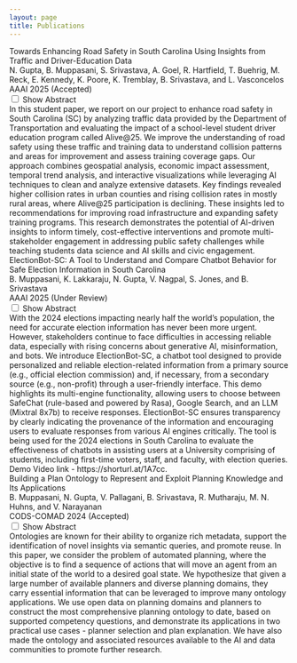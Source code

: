 ```yaml
---
layout: page
title: Publications
---
```


<div class="publication-list">
  <!-- AAAI 2025 Paper 1 -->
  <div class="publication">
    <div class="publication-title">
      Towards Enhancing Road Safety in South Carolina Using Insights from Traffic and Driver-Education Data
    </div>
    <div class="publication-authors">
      N. Gupta, B. Muppasani, S. Srivastava, A. Goel, R. Hartfield, T. Buehrig, M. Reck, E. Kennedy, K. Poore, K. Tremblay, B. Srivastava, and L. Vasconcelos 
    </div>
    <div class="publication-venue">
      AAAI 2025 (Accepted)
      <a href="https://www.researchgate.net/publication/384867329_Towards_Enhancing_Road_Safety_in_South_Carolina_Using_Insights_from_Traffic_and_Driver-Education_Data" 
         class="publication-link" 
         target="_blank"
         title="View Publication">
        <i class="fas fa-external-link-alt"></i>
      </a>
    </div>
    <div class="abstract-container">
      <input type="checkbox" id="abstract1" class="abstract-toggle">
      <label for="abstract1" class="abstract-btn">Show Abstract</label>
      <div class="publication-abstract">
        In this student paper, we report on our project to enhance road safety in South Carolina (SC) by analyzing traffic data provided by the Department of Transportation and evaluating the impact of a school-level student driver education program called Alive@25. We improve the understanding of road safety using these traffic and training data to understand collision patterns and areas for improvement and assess training coverage gaps. Our approach combines geospatial analysis, economic impact assessment, temporal trend analysis, and interactive visualizations while leveraging AI techniques to clean and analyze extensive datasets. Key findings revealed higher collision rates in urban counties and rising collision rates in mostly rural areas, where Alive@25 participation is declining. These insights led to recommendations for improving road infrastructure and expanding safety training programs. This research demonstrates the potential of AI-driven insights to inform timely, cost-effective interventions and promote multi-stakeholder engagement in addressing public safety challenges while teaching students data science and AI skills and civic engagement.
      </div>
    </div>
  </div>

  <!-- AAAI 2025 Paper 2 -->
  <div class="publication">
    <div class="publication-title">
      ElectionBot-SC: A Tool to Understand and Compare Chatbot Behavior for Safe Election Information in South Carolina
    </div>
    <div class="publication-authors">
      B. Muppasani, K. Lakkaraju, N. Gupta, V. Nagpal, S. Jones, and B. Srivastava
    </div>
    <div class="publication-venue">
      AAAI 2025 (Under Review)
      <a href="http://dx.doi.org/10.13140/RG.2.2.14188.37761" 
         class="publication-link" 
         target="_blank"
         title="View Publication">
        <i class="fas fa-external-link-alt"></i>
      </a>
    </div>
    <div class="abstract-container">
      <input type="checkbox" id="abstract2" class="abstract-toggle">
      <label for="abstract2" class="abstract-btn">Show Abstract</label>
      <div class="publication-abstract">
        With the 2024 elections impacting nearly half the world’s population, the need for accurate election information has never been more urgent. However, stakeholders continue to face difficulties in accessing reliable data, especially with rising concerns about generative AI, misinformation, and bots. We introduce ElectionBot-SC, a chatbot tool designed to provide personalized and reliable election-related information from a primary source (e.g., official election commission) and, if necessary, from a secondary source (e.g., non-profit) through a user-friendly interface. This demo highlights its multi-engine functionality, allowing users to choose between SafeChat (rule-based and powered by Rasa), Google Search, and an LLM (Mixtral 8x7b) to receive responses. ElectionBot-SC ensures transparency by clearly indicating the provenance of the information and encouraging users to evaluate responses from various AI engines critically. The tool is being used for the 2024 elections in South Carolina to evaluate the effectiveness of chatbots in assisting users at a University comprising of students, including first-time voters, staff, and faculty, with election queries. Demo Video link - https://shorturl.at/1A7cc.
      </div>
    </div>
  </div>

  <!-- CODS-COMAD 2024 Paper -->
  <div class="publication">
    <div class="publication-title">
      Building a Plan Ontology to Represent and Exploit Planning Knowledge and Its Applications
    </div>
    <div class="publication-authors">
      B. Muppasani, N. Gupta, V. Pallagani, B. Srivastava, R. Mutharaju, M. N. Huhns, and V. Narayanan
    </div>
    <div class="publication-venue">
      CODS-COMAD 2024 (Accepted)
      <a href="https://ai4society.github.io/publications/papers_local/CODS_24_AI_Planning_Ontology.pdf" 
         class="publication-link" 
         target="_blank"
         title="View Publication">
        <i class="fas fa-external-link-alt"></i>
      </a>
    </div>
    <div class="abstract-container">
      <input type="checkbox" id="abstract3" class="abstract-toggle">
      <label for="abstract3" class="abstract-btn">Show Abstract</label>
      <div class="publication-abstract">
        Ontologies are known for their ability to organize rich metadata, support the identification of novel insights via semantic queries, and promote reuse. In this paper, we consider the problem of automated planning, where the objective is to find a sequence of actions that will move an agent from an initial state of the world to a desired goal state. We hypothesize that given a large number of available planners and diverse planning domains, they carry essential information that can be leveraged to improve many ontology applications. We use open data on planning domains and planners to construct the most comprehensive planning ontology to date, based on supported competency questions, and demonstrate its applications in two practical use cases - planner selection and plan explanation. We have also made the ontology and associated resources available to the AI and data communities to promote further research.
      </div>
    </div>
  </div>
</div>